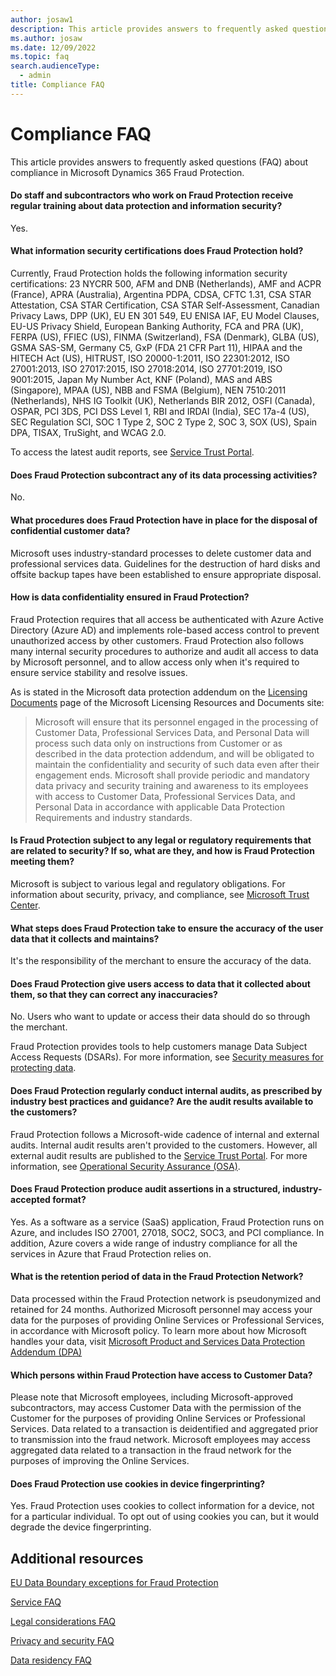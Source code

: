 ```yaml
---
author: josaw1
description: This article provides answers to frequently asked questions (FAQ) about compliance in Microsoft Dynamics 365 Fraud Protection.
ms.author: josaw
ms.date: 12/09/2022
ms.topic: faq
search.audienceType:
  - admin
title: Compliance FAQ
---
```


# Compliance FAQ

This article provides answers to frequently asked questions (FAQ) about compliance in Microsoft Dynamics 365 Fraud Protection.

#### Do staff and subcontractors who work on Fraud Protection receive regular training about data protection and information security?

Yes.

#### What information security certifications does Fraud Protection hold?

Currently, Fraud Protection holds the following information security certifications: 23 NYCRR 500, AFM and DNB (Netherlands), AMF and ACPR (France), APRA (Australia), Argentina PDPA, CDSA, CFTC 1.31, CSA STAR Attestation, CSA STAR Certification, CSA STAR Self-Assessment, Canadian Privacy Laws, DPP (UK), EU EN 301 549, EU ENISA IAF, EU Model Clauses, EU-US Privacy Shield, European Banking Authority, FCA and PRA (UK), FERPA (US), FFIEC (US), FINMA (Switzerland), FSA (Denmark), GLBA (US), GSMA SAS-SM, Germany C5, GxP (FDA 21 CFR Part 11), HIPAA and the HITECH Act (US), HITRUST, ISO 20000-1:2011, ISO 22301:2012, ISO 27001:2013, ISO 27017:2015, ISO 27018:2014, ISO 27701:2019, ISO 9001:2015, Japan My Number Act, KNF (Poland), MAS and ABS (Singapore), MPAA (US), NBB and FSMA (Belgium), NEN 7510:2011 (Netherlands), NHS IG Toolkit (UK), Netherlands BIR 2012, OSFI (Canada), OSPAR, PCI 3DS, PCI DSS Level 1, RBI and IRDAI (India), SEC 17a-4 (US), SEC Regulation SCI, SOC 1 Type 2, SOC 2 Type 2, SOC 3, SOX (US), Spain DPA, TISAX, TruSight, and WCAG 2.0.

To access the latest audit reports, see [Service Trust Portal](https://servicetrust.microsoft.com).

#### Does Fraud Protection subcontract any of its data processing activities?

No.

#### What procedures does Fraud Protection have in place for the disposal of confidential customer data?

Microsoft uses industry-standard processes to delete customer data and professional services data. Guidelines for the destruction of hard disks and offsite backup tapes have been established to ensure appropriate disposal.

#### How is data confidentiality ensured in Fraud Protection?

Fraud Protection requires that all access be authenticated with Azure Active Directory (Azure AD) and implements role-based access control to prevent unauthorized access by other customers. Fraud Protection also follows many internal security procedures to authorize and audit all access to data by Microsoft personnel, and to allow access only when it's required to ensure service stability and resolve issues.

As is stated in the Microsoft data protection addendum on the [Licensing Documents](https://www.microsoft.com/licensing/docs/view/Microsoft-Products-and-Services-Data-Protection-Addendum-DPA) page of the Microsoft Licensing Resources and Documents site:

> Microsoft will ensure that its personnel engaged in the processing of Customer Data, Professional Services Data, and Personal Data will process such data only on instructions from Customer or as described in the data protection addendum, and will be obligated to maintain the confidentiality and security of such data even after their engagement ends. Microsoft shall provide periodic and mandatory data privacy and security training and awareness to its employees with access to Customer Data, Professional Services Data, and Personal Data in accordance with applicable Data Protection Requirements and industry standards.

#### Is Fraud Protection subject to any legal or regulatory requirements that are related to security? If so, what are they, and how is Fraud Protection meeting them?

Microsoft is subject to various legal and regulatory obligations. For information about security, privacy, and compliance, see [Microsoft Trust Center](https://www.microsoft.com/trustcenter/default.aspx).

#### What steps does Fraud Protection take to ensure the accuracy of the user data that it collects and maintains?

It's the responsibility of the merchant to ensure the accuracy of the data.

#### Does Fraud Protection give users access to data that it collected about them, so that they can correct any inaccuracies?

No. Users who want to update or access their data should do so through the merchant.

Fraud Protection provides tools to help customers manage Data Subject Access Requests (DSARs). For more information, see [Security measures for protecting data](../compliance-and-security.md).

#### Does Fraud Protection regularly conduct internal audits, as prescribed by industry best practices and guidance? Are the audit results available to the customers?

Fraud Protection follows a Microsoft-wide cadence of internal and external audits. Internal audit results aren't provided to the customers. However, all external audit results are published to the [Service Trust Portal](https://servicetrust.microsoft.com). For more information, see [Operational Security Assurance (OSA)](https://www.microsoft.com/securityengineering/osa).

#### Does Fraud Protection produce audit assertions in a structured, industry-accepted format?

Yes. As a software as a service (SaaS) application, Fraud Protection runs on Azure, and includes ISO 27001, 27018, SOC2, SOC3, and PCI compliance. In addition, Azure covers a wide range of industry compliance for all the services in Azure that Fraud Protection relies on.

#### What is the retention period of data in the Fraud Protection Network?

Data processed within the Fraud Protection network is pseudonymized and retained for 24 months. Authorized Microsoft personnel may access your data for the purposes of providing Online Services or Professional Services, in accordance with Microsoft policy. To learn more about how Microsoft handles your data, visit [Microsoft Product and Services Data Protection Addendum (DPA)](https://www.microsoft.com/licensing/docs/view/Microsoft-Products-and-Services-Data-Protection-Addendum-DPA?lang=1)

#### Which persons within Fraud Protection have access to Customer Data?

Please note that Microsoft employees, including Microsoft-approved subcontractors, may access Customer Data with the permission of the Customer for the purposes of providing Online Services or Professional Services. Data related to a transaction is deidentified and aggregated prior to transmission into the fraud network. Microsoft employees may access aggregated data related to a transaction in the fraud network for the purposes of improving the Online Services. 

#### Does Fraud Protection use cookies in device fingerprinting?

Yes. Fraud Protection uses cookies to collect information for a device, not for a particular individual. To opt out of using cookies you can, but it would degrade the device fingerprinting.

## Additional resources

[EU Data Boundary exceptions for Fraud Protection](../edbd.md)

[Service FAQ](service-faq.md)

[Legal considerations FAQ](legal-faq.md)

[Privacy and security FAQ](privacy-security-faq.md)

[Data residency FAQ](data-residency-faq.md)
